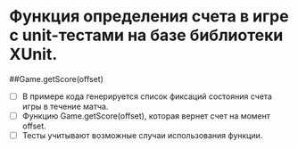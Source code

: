 # Функция определения счета в игре с unit-тестами на базе библиотеки XUnit.

##Game.getScore(offset)
- [ ] В примере кода генерируется список фиксаций состояния счета игры в течение матча.
- [ ] Функцию Game.getScore(offset), которая вернет счет на момент offset.
- [ ] Тесты учитывают возможные случаи использования функции.

